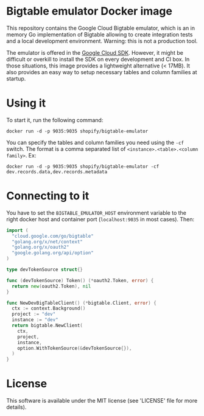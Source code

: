 # Bigtable emulator Docker image

This repository contains the Google Cloud Bigtable emulator, which is an in memory Go implementation of Bigtable allowing to create integration tests and a local development environment. Warning: this is not a production tool.

The emulator is offered in the [Google Cloud SDK](https://cloud.google.com/bigtable/docs/emulator). However, it might be difficult or overkill to install the SDK on every development and CI box. In those situations, this image provides a lightweight alternative (&lt; 17MB). It also provides an easy way to setup necessary tables and column families at startup.

# Using it

To start it, run the following command:

```
docker run -d -p 9035:9035 shopify/bigtable-emulator
```

You can specify the tables and column families you need using the `-cf` switch. The format is a comma separated list of `<instance>.<table>.<column family>`. Ex:

```
docker run -d -p 9035:9035 shopify/bigtable-emulator -cf dev.records.data,dev.records.metadata
```

# Connecting to it

You have to set the `BIGTABLE_EMULATOR_HOST` environment variable to the right docker host and container port (`localhost:9035` in most cases). Then:

```go
import (
  "cloud.google.com/go/bigtable"
  "golang.org/x/net/context"
  "golang.org/x/oauth2"
  "google.golang.org/api/option"
)

type devTokenSource struct{}

func (devTokenSource) Token() (*oauth2.Token, error) {
  return new(oauth2.Token), nil
}

func NewDevBigTableClient() (*bigtable.Client, error) {
  ctx := context.Background()
  project := "dev"
  instance := "dev"
  return bigtable.NewClient(
    ctx, 
    project, 
    instance,
    option.WithTokenSource(&devTokenSource{}),
  )
}

```

# License

This software is available under the MIT license (see 'LICENSE' file for more details).

